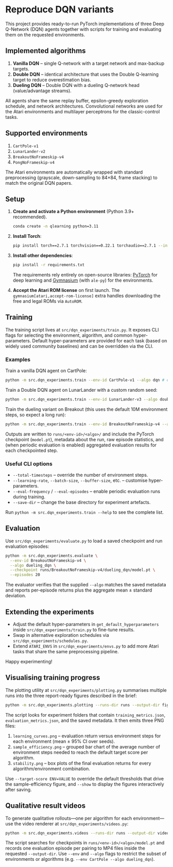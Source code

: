 # Reproduce DQN variants

This project provides ready-to-run PyTorch implementations of three Deep Q-Network (DQN) agents together with scripts for training and evaluating them on the requested environments.

## Implemented algorithms

1. **Vanilla DQN** – single Q-network with a target network and max-backup targets.
2. **Double DQN** – identical architecture that uses the Double Q-learning target to reduce overestimation bias.
3. **Dueling DQN** – Double DQN with a dueling Q-network head (value/advantage streams).

All agents share the same replay buffer, epsilon-greedy exploration schedule, and network architectures. Convolutional networks are used for the Atari environments and multilayer perceptrons for the classic-control tasks.

## Supported environments

1. `CartPole-v1`
2. `LunarLander-v2`
3. `BreakoutNoFrameskip-v4`
4. `PongNoFrameskip-v4`

The Atari environments are automatically wrapped with standard preprocessing (grayscale, down-sampling to 84×84, frame stacking) to match the original DQN papers.

## Setup

1. **Create and activate a Python environment** (Python 3.9+ recommended).

    ```bash
    conda create -n qlearning python=3.11
    ```

2. **Install Torch**:

    ```bash
    pip install torch==2.7.1 torchvision==0.22.1 torchaudio==2.7.1 --index-url https://download.pytorch.org/whl/cu118
    ```

3. **Install other dependencies**:

    ```bash
    pip install -r requirements.txt
    ```
    The requirements rely entirely on open-source libraries: [PyTorch](https://pytorch.org) for deep learning and [Gymnasium](https://gymnasium.farama.org) (with `ale-py`) for the environments.

4. **Accept the Atari ROM license** on first launch. The `gymnasium[atari,accept-rom-license]` extra handles downloading the free and legal ROMs via `AutoROM`.

## Training

The training script lives at `src/dqn_experiments/train.py`. It exposes CLI flags for selecting the environment, algorithm, and common hyper-parameters. Default hyper-parameters are provided for each task (based on widely used community baselines) and can be overridden via the CLI.

### Examples

Train a vanilla DQN agent on CartPole:

```bash
python -m src.dqn_experiments.train --env-id CartPole-v1 --algo dqn # double_dqn / dueling_dqn
```

Train a Double DQN agent on LunarLander with a custom random seed:

```bash
python -m src.dqn_experiments.train --env-id LunarLander-v3 --algo double_dqn --seed 123
```

Train the dueling variant on Breakout (this uses the default 10M environment steps, so expect a long run):

```bash
python -m src.dqn_experiments.train --env-id BreakoutNoFrameskip-v4 --algo dueling_dqn --device cuda
```

Outputs are written to `runs/<env-id>/<algo>/` and include the PyTorch checkpoint (`model.pt`), metadata about the run, raw episode statistics, and (when periodic evaluation is enabled) aggregated evaluation results for each checkpointed step.

### Useful CLI options

* `--total-timesteps` – override the number of environment steps.
* `--learning-rate`, `--batch-size`, `--buffer-size`, etc. – customise hyper-parameters.
* `--eval-frequency` / `--eval-episodes` – enable periodic evaluation runs during training.
* `--save-dir` – change the base directory for experiment artefacts.

Run `python -m src.dqn_experiments.train --help` to see the complete list.

## Evaluation

Use `src/dqn_experiments/evaluate.py` to load a saved checkpoint and run evaluation episodes:

```bash
python -m src.dqn_experiments.evaluate \
  --env-id BreakoutNoFrameskip-v4 \
  --algo dueling_dqn \
  --checkpoint runs/BreakoutNoFrameskip-v4/dueling_dqn/model.pt \
  --episodes 20
```

The evaluator verifies that the supplied `--algo` matches the saved metadata and reports per-episode returns plus the aggregate mean ± standard deviation.

## Extending the experiments

* Adjust the default hyper-parameters in `get_default_hyperparameters` inside `src/dqn_experiments/train.py` to fine-tune results.
* Swap in alternative exploration schedules via `src/dqn_experiments/schedules.py`.
* Extend `ATARI_ENVS` in `src/dqn_experiments/envs.py` to add more Atari tasks that share the same preprocessing pipeline.

Happy experimenting!

## Visualising training progress

The plotting utility at `src/dqn_experiments/plotting.py` summarises multiple runs into the three report-ready figures described in the brief:

```bash
python -m src.dqn_experiments.plotting --runs-dir runs --output-dir figures
```

The script looks for experiment folders that contain `training_metrics.json`, `evaluation_metrics.json`, and the saved metadata. It then emits three PNG files:

1. `learning_curves.png` – evaluation return versus environment steps for each environment (mean ± 95% CI over seeds).
2. `sample_efficiency.png` – grouped bar chart of the average number of environment steps needed to reach the default target score per algorithm.
3. `stability.png` – box plots of the final evaluation returns for every algorithm/environment combination.

Use `--target-score ENV=VALUE` to override the default thresholds that drive the sample-efficiency figure, and `--show` to display the figures interactively after saving.

## Qualitative result videos

To generate qualitative rollouts—one per algorithm for each environment—use the video renderer at `src/dqn_experiments/videos.py`:

```bash
python -m src.dqn_experiments.videos --runs-dir runs --output-dir videos
```

The script searches for checkpoints in `runs/<env-id>/<algo>/model.pt` and records one evaluation episode per pairing to MP4 files inside the requested `--output-dir`. Use `--env` and `--algo` flags to restrict the subset of environments or algorithms (e.g. `--env CartPole --algo dueling_dqn`).
